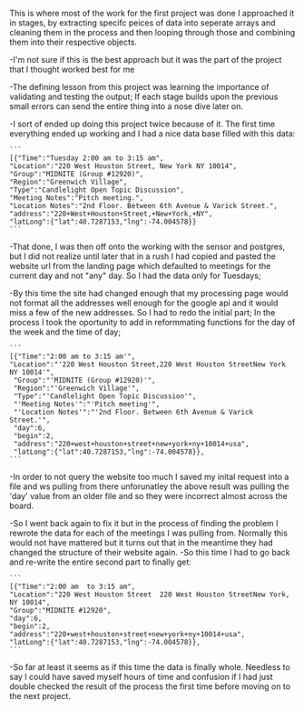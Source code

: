 This is where most of the work for the first project was done 
I approached it in stages, by extracting specifc peices of data into seperate arrays and cleaning them in the process 
and then looping through those and combining them into their respective objects.

-I'm not sure if this is the best approach but it was the part of the project that I thought worked best for me

-The defining lesson from this project was learning the importance of validating and testing the output;
If each stage builds upon the previous small errors can send the entire thing into a nose dive later on.

-I sort of ended up doing this project twice because of it.
The first time everything ended up working and I had a nice data base filled with this data:

	```
	[{"Time":"Tuesday 2:00 am to 3:15 am",
	"Location":"220 West Houston Street, New York NY 10014",
	"Group":"MIDNITE (Group #12920)",
	"Region":"Greenwich Village",
	"Type":"Candlelight Open Topic Discussion",
	"Meeting Notes":"Pitch meeting.",
	"Location Notes":"2nd Floor. Between 6th Avenue & Varick Street.",
	"address":"220+West+Houston+Street,+New+York,+NY",
	"latLong":{"lat":40.7287153,"lng":-74.004578}}
	```
	
-That done, I was then off onto the working with the sensor and postgres, but I did not realize until later that in a rush I had copied and pasted the website url from the landing page which defaulted to meetings for the current day and not "any" day. So I had the data only for Tuesdays;

-By this time the site had changed enough that my processing page would not format all the addresses well enough for the google api and it would miss a few of the new addresses. So I had to redo the initial part; In the process I took the oportunity to add in reformmating functions for the day of the week and the time of day;

	```
	[{"Time":"2:00 am to 3:15 am'",
	"Location":"'220 West Houston Street,220 West Houston StreetNew York NY 10014'",
	 "Group":"'MIDNITE (Group #12920)'",
	 "Region":"'Greenwich Village'",
	 "Type":"'Candlelight Open Topic Discussion'",
	 "'Meeting Notes'":"'Pitch meeting'",
	 "'Location Notes'":"'2nd Floor. Between 6th Avenue & Varick Street.'",
	 "day":6,
	 "begin":2,
	 "address":"220+west+houston+street+new+york+ny+10014+usa",
	 "latLong":{"lat":40.7287153,"lng":-74.004578}},
	```

-In order to not query the website too much I saved my inital request into a file and ws pulling from there unforunatley the above result was pulling the 'day' value from an older file and so they were incorrect almost across the board.

-So I went back again to fix it but in the process of finding the problem I rewrote the data for each of the meetings I was pulling from. Normally this
would not have mattered but it turns out that in the meantime they had changed the structure of their website again. 
-So this time I had to go back and re-write the entire second part to finally get:

	```
	[{"Time":"2:00 am  to 3:15 am",
	"Location":"220 West Houston Street  220 West Houston StreetNew York, NY 10014",
	"Group":"MIDNITE #12920",
	"day":6,
	"begin":2,
	"address":"220+west+houston+street+new+york+ny+10014+usa",
	"latLong":{"lat":40.7287153,"lng":-74.004578}},
	```

-So far at least it seems as if this time the data is finally whole. Needless to say I could have saved myself hours of time and confusion if I had just double checked the result of the process the first time before moving on to the next project. 



